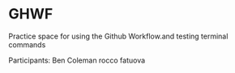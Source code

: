 
# GHWF

Practice space for using the Github Workflow.and testing terminal commands

Participants:
Ben Coleman
rocco fatuova


